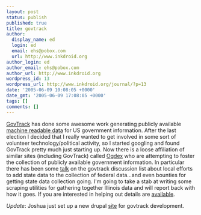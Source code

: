 ```yaml
---
layout: post
status: publish
published: true
title: govtrack
author:
  display_name: ed
  login: ed
  email: ehs@pobox.com
  url: http://www.inkdroid.org
author_login: ed
author_email: ehs@pobox.com
author_url: http://www.inkdroid.org
wordpress_id: 13
wordpress_url: http://www.inkdroid.org/journal/?p=13
date: '2005-06-09 10:08:05 +0000'
date_gmt: '2005-06-09 17:08:05 +0000'
tags: []
comments: []
---
```

<p><a href="http://www.govtrack.us">GovTrack</a> has done some awesome work generating publicly available <a href="http://web.archive.org/web/20080517173534/http://www.govtrack.us/source.xpd">machine readable data</a> for US government information. After the last election I decided that I really wanted to get involved in some sort of volunteer technology/political activity, so I started googling and found GovTrack pretty much just starting up. Now there is a loose affiliation of similar sites (including GovTrack) called <a href="http://www.ogdex.com/">Ogdex</a> who are attempting to foster the collection of publicly available government information. In particular there has been some <a href="http://groups.yahoo.com/group/govtrack/message/138">talk</a> on the govtrack discussion list about local efforts to add state data to the collection of federal data...and even bounties for getting state data collection going.  I'm going to take a stab at writing some scraping utilities for gathering together Illinois data and will report back with how it goes. If you are interested in helping out details are <a href="http://www.ogdex.com/warehouse/space/Wish+List">available</a>.</p>
<p><i>Update</i>: Joshua just set up a new drupal <a href="http://web.archive.org/web/20060220120807/http://www.govtrack.us:80/dev/">site</a> for govtrack development.</p>
